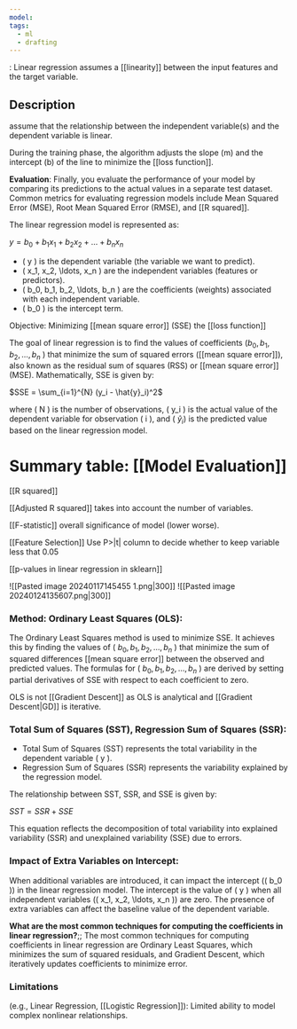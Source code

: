 ```yaml
---
model: 
tags:
  - ml
  - drafting
---
```

: Linear regression assumes a [[linearity]] between the input features and the target variable.

## Description

assume that the relationship between the independent variable(s) and the dependent variable is linear.

During the training phase, the algorithm adjusts the slope (m) and the intercept (b) of the line to minimize the [[loss function]].

**Evaluation**: Finally, you evaluate the performance of your model by comparing its predictions to the actual values in a separate test dataset. Common metrics for evaluating regression models include Mean Squared Error (MSE), Root Mean Squared Error (RMSE), and [[R squared]].

The linear regression model is represented as:

$y = b_0 + b_1x_1 + b_2x_2 + \ldots + b_nx_n$

- \( y \) is the dependent variable (the variable we want to predict).
- \( x_1, x_2, \ldots, x_n \) are the independent variables (features or predictors).
- \( b_0, b_1, b_2, \ldots, b_n \) are the coefficients (weights) associated with each independent variable.
- \( b_0 \) is the intercept term.

Objective: Minimizing [[mean square error]] (SSE) the [[loss function]]

The goal of linear regression is to find the values of coefficients \($b_0, b_1, b_2, \ldots, b_n$ \) that minimize the sum of squared errors ([[mean square error]]), also known as the residual sum of squares (RSS) or [[mean square error]] (MSE). Mathematically, SSE is given by:

$SSE = \sum_{i=1}^{N} (y_i - \hat{y}_i)^2$ 

where \( N \) is the number of observations, \( y_i \) is the actual value of the dependent variable for observation \( i \), and \( $\hat{y}_i$\) is the predicted value based on the linear regression model.
# Summary table: [[Model Evaluation]]

[[R squared]]

[[Adjusted R squared]] takes into account the number of variables.

[[F-statistic]] overall significance of model (lower worse).

[[Feature Selection]] Use P>|t| column to decide whether to keep variable less that 0.05

[[p-values in linear regression in sklearn]]

![[Pasted image 20240117145455 1.png|300]] ![[Pasted image 20240124135607.png|300]]

### Method: Ordinary Least Squares (OLS):

The Ordinary Least Squares method is used to minimize SSE. It achieves this by finding the values of \( $b_0, b_1, b_2, \ldots, b_n$ \) that minimize the sum of squared differences [[mean square error]] between the observed and predicted values. The formulas for \( $b_0, b_1, b_2, \ldots, b_n$ \) are derived by setting partial derivatives of SSE with respect to each coefficient to zero.

 OLS is not [[Gradient Descent]] as OLS is analytical and [[Gradient Descent|GD]] is iterative.

### Total Sum of Squares (SST), Regression Sum of Squares (SSR):

- Total Sum of Squares (SST) represents the total variability in the dependent variable \( y \).
- Regression Sum of Squares (SSR) represents the variability explained by the regression model.

The relationship between SST, SSR, and SSE is given by:

 $SST = SSR + SSE$ 

This equation reflects the decomposition of total variability into explained variability (SSR) and unexplained variability (SSE) due to errors.

### Impact of Extra Variables on Intercept:

When additional variables are introduced, it can impact the intercept (\( b_0 \)) in the linear regression model. The intercept is the value of \( y \) when all independent variables (\( x_1, x_2, \ldots, x_n \)) are zero. The presence of extra variables can affect the baseline value of the dependent variable.

**What are the most common techniques for computing the coefficients in linear regression?**;; The most common techniques for computing coefficients in linear regression are Ordinary Least Squares, which minimizes the sum of squared residuals, and Gradient Descent, which iteratively updates coefficients to minimize error.
### Limitations
(e.g., Linear Regression, [[Logistic Regression]]): Limited ability to model complex nonlinear relationships.